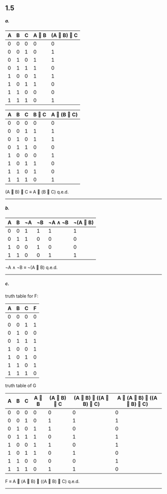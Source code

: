 
## 1.5

##### a.
|  A 	|  B 	|   C	| A  B  	|  (A  B)  C 	|
|---	|---	|---	|---	|---	|
|   0 	|   0	|   0	|   0	|   0	|
|   0	|   0	|   1	|   0	|   1	|
|   0	|   1	|   0	|   1	|   1	|
|   0	|   1	|   1	|   1	|   0	|
|   1	|   0	|   0	|   1	|   1	|
|   1	|   0	|   1	|   1	|   0	|
|   1	|   1	|   0	|   0	|   0	|
|   1 	|   1	|   1 	|   0	|   1	|

|  A 	|  B 	|   C	| B  C  	|  A  (B  C) 	|
|---	|---	|---	|---	|---	|
|   0 	|   0	|   0	|   0	|   0	|
|   0	|   0	|   1	|   1	|   1	|
|   0	|   1	|   0	|   1	|   1	|
|   0	|   1	|   1	|   0	|   0	|
|   1	|   0	|   0	|   0	|   1	|
|   1	|   0	|   1	|   1	|   0	|
|   1	|   1	|   0	|   1	|   0	|
|   1 	|   1	|   1 	|   0	|   1	|

(A  B)  C $\equiv$ A  (B  C)
q.e.d.
____



##### b.
| A | B | $\neg$A | $\neg$B | $\neg$A $\wedge$ $\neg$B | $\neg$(A  B) |
|---|---|---|---|--------------------------|---------------|
| 0 | 0 | 1 | 1 | 1 | 1 |
| 0 | 1 | 1 | 0 | 0 | 0 |
| 1 | 0 | 0 | 1 | 0 | 0 |
| 1 | 1 | 0 | 0 | 1 | 1 |

$\neg$A $\wedge$ $\neg$B $\equiv$ $\neg$(A  B)
q.e.d.
____

##### c.
truth table for F:

| A | B | C | F |
|---|---|---|---|
| 0 | 0 | 0 | 0 |
| 0 | 0 | 1 | 1 |
| 0 | 1 | 0 | 0 |
| 0 | 1 | 1 | 1 |
| 1 | 0 | 0 | 1 |
| 1 | 0 | 1 | 0 |
| 1 | 1 | 0 | 1 |
| 1 | 1 | 1 | 0 |


truth table of G

| A | B | C | A  B | (A  B)  C | (A  B)  ((A  B)  C) | A  (A  B)  ((A  B)  C) |
|---|---|---|-------|-------------|-------------------------|-----------------------------|
| 0 | 0 | 0 | 0     | 0           | 0                       | 0                           |
| 0 | 0 | 1 | 0     | 1           | 1                       | 1                           |
| 0 | 1 | 0 | 1     | 1           | 0                       | 0                           |
| 0 | 1 | 1 | 1     | 0           | 1                       | 1                           |
| 1 | 0 | 0 | 1     | 1           | 0                       | 1                           |
| 1 | 0 | 1 | 1     | 0           | 1                       | 0                           |
| 1 | 1 | 0 | 0     | 0           | 0                       | 1                           |
| 1 | 1 | 1 | 0     | 1           | 1                       | 0                           |

F $\equiv$ A  (A  B)  ((A  B)  C)
q.e.d.
___
